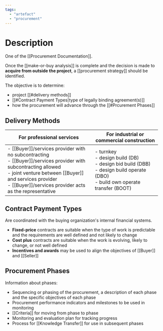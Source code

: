 ```yaml
---
tags:
  - "artefact"
  - "procurement"
---
```

# Description
One of the [[Procurement Documentation]].

Once the [[make-or-buy analysis]] is complete and the decision is made to **acquire from outside the project**, a [[procurement strategy]] should be identified.

The objective is to determine:
- project [[#delivery methods]]
- [[#Contract Payment Types|type of legally binding agreement(s)]]
- how the procurement will advance through the [[#Prcurement Phases]]
## Delivery Methods
| For professional services | For industrial or commercial construction |
| --- | --- |
| - [[Buyer]]/services provider with no subcontracting<br>- [[Buyer]]/services provider with subcontracting allowed<br>- joint venture between [[Buyer]] and services provider<br>- [[Buyer]]/services provider acts as the representative | - turnkey<br>- design build (DB)<br>- design bid build (DBB)<br>- design build operate (DBO)<br>- build own operate transfer (BOOT) |
## Contract Payment Types
Are coordinated with the buying organization's internal financial systems.
- **Fixed-price** contracts are suitable when the type of work is predictable and the requirements are well defined and not likely to change
- **Cost plus** contracts are suitable when the work is evolving, likely to change, or not well defined
- **Incentives and awards** may be used to align the objectives of [[Buyer]] and [[Seller]]
## Procurement Phases
Information about phases:
- Sequencing or phasing of the procurement, a description of each phase and the specific objectives of each phase
- Procurement performance indicators and milestones to be used in monitoring
- [[Criteria]] for moving from phase to phase
- Monitoring and evaluation plan for tracking progress
- Process for [[Knowledge Transfer]] for use in subsequent phases
